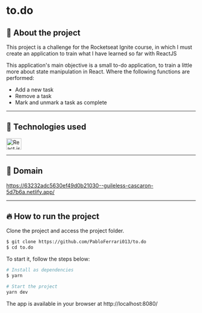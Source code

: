 # to.do

## 🤔 About the project
This project is a challenge for the Rocketseat Ignite course, in which I must create an application to train what I have learned so far with ReactJS

This application's main objective is a small to-do application, to train a little more about state manipulation in React. Where the following functions are performed:

- Add a new task
- Remove a task
- Mark and unmark a task as complete

---

## 🧪 Technologies used
<div style="display: inline_block">
  <img align="center" alt="React js" height="30" width="40" src="https://cdn.jsdelivr.net/gh/devicons/devicon/icons/react/react-original.svg">
</div>

---

## 🔗 Domain
<a href="https://63232adc5630ef49d0b21030--guileless-cascaron-5d7b6a.netlify.app/" >https://63232adc5630ef49d0b21030--guileless-cascaron-5d7b6a.netlify.app/</a>

---

## 🔥 How to run the project
Clone the project and access the project folder.
```bash
$ git clone https://github.com/PabloFerrari013/to.do 
$ cd to.do
```
To start it, follow the steps below:
```bash
# Install as dependencies
$ yarn 

# Start the project
yarn dev
```
The app is available in your browser at http://localhost:8080/
